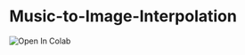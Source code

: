 # Music-to-Image-Interpolation
![Open In Colab](https://colab.research.google.com/assets/colab-badge.svg)
